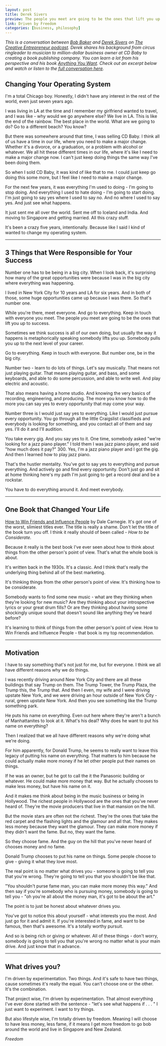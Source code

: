 ```yaml
---
layout: post
title: Derek Sivers
preview: The people you meet are going to be the ones that lift you up to success. 
link: Driven by Freedom  
categories: [business, philosophy]   
---
```


*This is a conversation between [Bob Baker](http://www.bob-baker.com/) and [Derek Sivers](http://sivers.org/) on [The Creative Entrepreneur podcast](https://itunes.apple.com/us/podcast/creative-entrepreneur-podcast/id721321813?mt=2). Derek shares his background from circus ringleader to musician to million-dollar business owner at CD Baby to creating a book publishing company. You can learn a lot from his perspective and his book [Anything You Want](http://sivers.org/a). Check out an excerpt below and watch or listen to the [full conversation here](https://www.youtube.com/watch?v=yB-lXs4dEOE).*

## Changing Your Operating System 

I'm a total Chicago boy. Honestly, I didn't have any interest in the rest of the world, even just seven years ago. 

I was living in LA at the time and I remember my girlfriend wanted to travel, and I was like - why would we go anywhere else? We live in LA. This is like the end of the rainbow. The best place in the world. What are we going to do? Go to a different beach? You know? 

But there was somewhere around that time, I was selling CD Baby. I think all of us have a time in our life, where you need to make a major change. Whether it's a divorce, or a graduation, or a problem with alcohol or whatever. We all hit these different times in our life, where it's like I need to make a major change now. I can't just keep doing things the same way I've been doing them. 

So when I sold CD Baby, it was kind of like that to me. I could just keep go doing this some more, but I feel like I need to make a major change. 

For the next few years, it was everything I'm used to doing - I'm going to stop doing. And everything I used to hate doing - I'm going to start doing. I'm just going to say yes where I used to say no. And no where I used to say yes. And just see what happens. 

It just sent me all over the world. Sent me off to Iceland and India. And moving to Singapore and getting married. All this crazy stuff. 

It's been a crazy five years, intentionally. Because like I said I kind of wanted to change my operating system. 

* * * 

## 3 Things that Were Responsible for Your Success 

Number one has to be being in a big city. When I look back, it's surprising how many of the great opportunities were because I was in the big city where everything was happening. 

I lived in New York City for 10 years and LA for six years. And in both of those, some huge opportunities came up because I was there. So that's number one. 

While you're there, meet everyone. And go to everything. Keep in touch with everyone you meet. The people you meet are going to be the ones that lift you up to success. 

Sometimes we think success is all of our own doing, but usually the way it happens is metaphorically speaking somebody lifts you up. Somebody pulls you up to the next level of your career. 

Go to everything. Keep in touch with everyone. But number one, be in the big city. 

Number two - learn to do lots of things. Let's say musically. That means not just playing guitar. That means playing guitar, and bass, and some keyboards, and able to do some percussion, and able to write well. And play electric and acoustic. 

That also means having a home studio. And knowing the very basics of recording, engineering, and producing. The more you know how to do the more you can say yes to every opportunity that may come your way. 

Number three is I would just say yes to everything. Like I would just pursue every opportunity. You go through all the little Craigslist classifieds and everybody is looking for something, and you contact all of them and say yes. I'll do it and I'll audition. 

You take every gig. And you say yes to it. One time, somebody asked "we're looking for a jazz piano player." I told them I was jazz piano player, and said "how much does it pay?" 300. Yes, I'm a jazz piano player and I got the gig. And then I learned how to play jazz piano. 

That's the hustler mentality. You've got to say yes to everything and pursue everything. And actively go and find every opportunity. Don't just go and sit at home thinking here's my path I'm just going to get a record deal and be a rockstar. 

You have to do everything around it. And meet everybody. 

* * * 

## One Book that Changed Your Life
 
[How to Win Friends and Influence People](http://www.amazon.com/How-Win-Friends-Influence-People/dp/0671027034) by Dale Carnegie. It's got one of the worst, slimiest titles ever.  The title is really a shame. Don't let the title of the book turn you off. I think it really should of been called - *How to be Considerate.* 

Because it really is the best book I've ever seen about how to think about things from the other person's point of view. That's what the whole book is about. 

It's written back in the 1930s. It's a classic. And I think that's really the underlying thing behind all of the best marketing.

It's thinking things from the other person's point of view. It's thinking how to be considerate. 

Somebody wants to find some new music - what are they thinking when they're looking for new music? Are they thinking about your introspective lyrics or your great drum fills? Or are they thinking about having some shockingly unique sound that doesn't sound like anything they've heard before? 

It's learning to think of things from the other person's point of view. How to Win Friends and Influence People - that book is my top recommendation. 

* * * 

## Motivation 

I have to say something that's not just for me, but for everyone. I think we all have different reasons why we do things. 

I was recently driving around New York City and there are all these buildings that say Trump on them. The Trump Tower, the Trump Plaza, the Trump this, the Trump that. And then I even, my wife and I were driving upstate New York, and we were driving an hour outside of New York City - rural, green upstate New York. And then you see something like the Trump something park. 

He puts his name on everything. Even out here where they're aren't a bunch of Manhattanites to look at it. What's his deal? Why does he want to put his name on everything? 

Then I realized that we all have different reasons why we're doing what we're doing. 

For him apparently, for Donald Trump, he seems to really want to leave this legacy of putting his name on everything. That matters to him because he could actually make more money if he let other people put their names on things. 

If he was an owner, but he got to call the it the Panasonic building or whatever. He could make more money that way. But he actually chooses to make less money, but have his name on it. 

And it makes me think about being in the music business or being in Hollywood. The richest people in Hollywood are the ones that you've never heard of. They're the movie producers that live in that mansion on the hill. 

But the movie stars are often not the richest. They're the ones that take the red carpet and the flashing lights and the glamour and all that. They makes less money because they want the glamour. They can make more money if they didn't want the fame. But no, they want the fame.  

So they choose fame. And the guy on the hill that you've never heard of chooses money and no fame. 

Donald Trump chooses to put his name on things. Some people choose to give - giving it what they love most. 

The real point is no matter what drives you - someone is going to tell you that you're wrong. They're going to tell you that you shouldn't be like that. 

"You shouldn't purse fame man, you can make more money this way." And then say if you're somebody who is pursuing money, somebody is going to tell you - "oh you're all about the money man, it's got to be about the art."

The point is to just be honest about whatever drives you. 

You've got to notice this about yourself - what interests you the most. And just go for it and admit it. If you're interested in fame, and want to be famous, then that's awesome. It's a totally worthy pursuit. 

And so is being rich or giving or whatever. All of these things - don't worry, somebody is going to tell you that you're wrong no matter what is your main drive. And just know that in advance. 

* * * 

## What drives you? 

I'm driven by experimentation. Two things. And it's safe to have two things, cause sometimes it's really the equal. You can't choose one or the other. It's the combination. 

That project wise, I'm driven by experimentation. That almost everything I've ever done started with the sentence - "let's see what happens if . . . " I just want to experiment. I want to try things. 

But also lifestyle wise, I'm totally driven by freedom. Meaning I will choose to have less money, less fame, if it means I get more freedom to go bob around the world and live in Singapore and New Zealand. 

*Freedom* 











